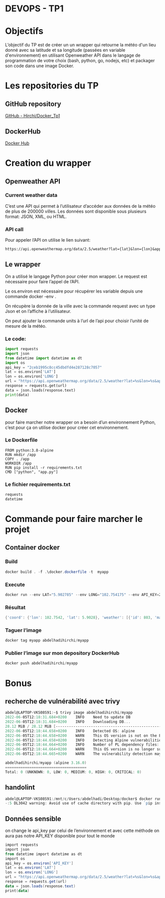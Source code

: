 # DEVOPS - TP1

# Objectifs

L’objectif du TP est de créer un un wrapper qui retourne la météo d'un lieu donné avec sa latitude et sa longitude (passées en variable d'environnement) en utilisant Openweather API dans le langage de programmation de votre choix (bash, python, go, nodejs, etc) et packager son code dans une image Docker.

# Les repositories du TP

## GitHub repository

[GitHub - Hirchi/Docker_Tp1](https://github.com/Hirchi/Docker_Tp1)

## DockerHub

[Docker Hub](https://hub.docker.com/repository/docker/abdelhadihirchi/myapp)

# Creation du wrapper

## Openweather API

### ****Current weather data****

C’est une API qui permet à l’utilisateur d’accéder aux données de la météo de plus de 200000 villes. Les données sont disponible sous plusieurs format: JSON, XML, ou HTML.

### API call

Pour appeler l’API on utilise le lien suivant:

```markdown
https://api.openweathermap.org/data/2.5/weather?lat={lat}&lon={lon}&appid={API key}
```

## Le wrapper

On a utilisé le langage Python pour créer mon wrapper. Le request est nécessaire pour faire l’appel de l’API. 

Le os.environ est nécessaire pour récupérer les variable depuis une commande docker -env .

On récupère la donnée de la ville avec la commande request avec un type Json et on l’affiche à l’utilisateur.

On peut ajouter la commande units à l’url de l’api pour choisir l’unité de mesure de la météo.

### Le code:

```python
import requests
import json
from datetime import datetime as dt
import os
api_key = "2ceb1995c8cc45dbdfd4e287128c7057"
lat = os.environ['LAT']
lon = os.environ['LONG']
url = "https://api.openweathermap.org/data/2.5/weather?lat=%s&lon=%s&appid=%s&units=metric" % (lat, lon, api_key)
response = requests.get(url)
data = json.loads(response.text)
print(data)
```

## Docker

pour faire marcher notre wrapper on a besoin d’un environnement Python, c’est pour ça on utilise docker pour créer cet environnement. 

 

### Le Dockerfile

```docker
FROM python:3.8-alpine
RUN mkdir /app
COPY . /app
WORKDIR /app
RUN pip install -r requirements.txt
CMD ["python", "app.py"]
```

### Le fichier requirements.txt

```markdown
requests
datetime
```

# Commande pour faire marcher le projet

## Container docker

### Build

```powershell
docker build . -f .\docker.dockerfile -t  myapp
```

### Execute

```powershell
docker run --env LAT="5.902785" --env LONG="102.754175" --env API_KEY=2ceb1995c8cc45dbdfd4e287128c7057 myapp
```

### Résultat

```powershell
{'coord': {'lon': 102.7542, 'lat': 5.9028}, 'weather': [{'id': 803, 'main': 'Clouds', 'description': 'broken clouds', 'icon': '04d'}], 'base': 'stations', 'main': {'temp': 28.29, 'feels_like': 30.67, 'temp_min': 28.29, 'temp_max': 28.29, 'pressure': 1006, 'humidity': 66, 'sea_level': 1006, 'grnd_level': 980}, 'visibility': 10000, 'wind': {'speed': 2.86, 'deg': 85, 'gust': 2.7}, 'clouds': {'all': 59}, 'dt': 1654423617, 'sys': {'country': 'MY', 'sunrise': 1654383247, 'sunset': 1654428060}, 'timezone': 28800, 'id': 1736405, 'name': 'Jertih', 'cod': 200}
```

### Taguer l’image

```powershell
docker tag myapp abdelhadihirchi/myapp
```

### Publier l’image sur mon depository DockerHub

```powershell
docker push abdelhadihirchi/myapp
```

# Bonus

## recherche de vulnérabilité avec trivy

```powershell
abdel@LAPTOP-VKS08S91:~$ trivy image abdelhadihirchi/myapp
2022-06-05T12:18:31.684+0200    INFO    Need to update DB
2022-06-05T12:18:31.684+0200    INFO    Downloading DB...
28.12 MiB / 28.12 MiB [------------------------------------------------------------------------] 100.00% 5.24 MiB p/s 5s
2022-06-05T12:18:44.658+0200    INFO    Detected OS: alpine
2022-06-05T12:18:44.658+0200    WARN    This OS version is not on the EOL list: alpine 3.16
2022-06-05T12:18:44.658+0200    INFO    Detecting Alpine vulnerabilities...
2022-06-05T12:18:44.664+0200    INFO    Number of PL dependency files: 0
2022-06-05T12:18:44.664+0200    WARN    This OS version is no longer supported by the distribution: alpine 3.16.0
2022-06-05T12:18:44.665+0200    WARN    The vulnerability detection may be insufficient because security updates are not provided

abdelhadihirchi/myapp (alpine 3.16.0)
=====================================
Total: 0 (UNKNOWN: 0, LOW: 0, MEDIUM: 0, HIGH: 0, CRITICAL: 0)
```

## handolint

```powershell
abdel@LAPTOP-VKS08S91:/mnt/c/Users/abdelhadi/Desktop/docker$ docker run --rm -i hadolint/hadolint < docker.dockerfile
-:5 DL3042 warning: Avoid use of cache directory with pip. Use `pip install --no-cache-dir <package>`
```

## Données sensible

on change le api_key par celui de l’environnement et avec cette méthode on aura pas notre API_KEY disponible pour tout le monde

```powershell
import requests
import json
from datetime import datetime as dt
import os
api_key = os.environ['API_KEY']
lat = os.environ['LAT']
lon = os.environ['LONG']
url = "https://api.openweathermap.org/data/2.5/weather?lat=%s&lon=%s&appid=%s&units=metric" % (lat, lon, api_key)
response = requests.get(url)
data = json.loads(response.text)
print(data)
```